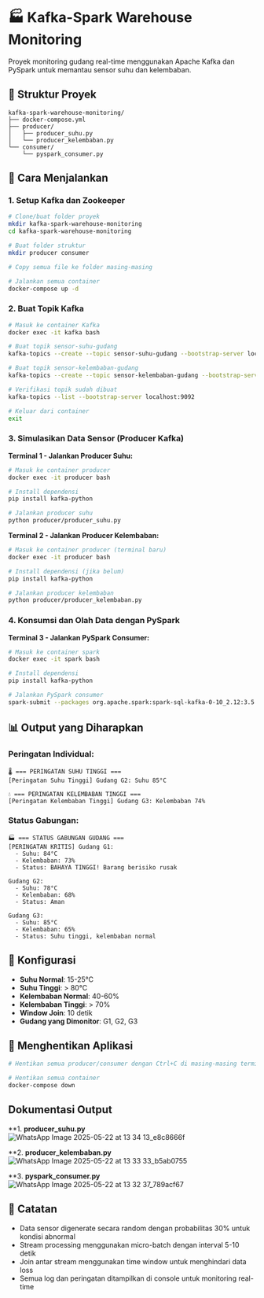 # 🏭 Kafka-Spark Warehouse Monitoring

Proyek monitoring gudang real-time menggunakan Apache Kafka dan PySpark untuk memantau sensor suhu dan kelembaban.

## 📁 Struktur Proyek

```
kafka-spark-warehouse-monitoring/
├── docker-compose.yml
├── producer/
│   ├── producer_suhu.py
│   └── producer_kelembaban.py
└── consumer/
    └── pyspark_consumer.py
```

## 🚀 Cara Menjalankan

### 1. Setup Kafka dan Zookeeper

```bash
# Clone/buat folder proyek
mkdir kafka-spark-warehouse-monitoring
cd kafka-spark-warehouse-monitoring

# Buat folder struktur
mkdir producer consumer

# Copy semua file ke folder masing-masing

# Jalankan semua container
docker-compose up -d
```

### 2. Buat Topik Kafka

```bash
# Masuk ke container Kafka
docker exec -it kafka bash

# Buat topik sensor-suhu-gudang
kafka-topics --create --topic sensor-suhu-gudang --bootstrap-server localhost:9092 --partitions 3 --replication-factor 1

# Buat topik sensor-kelembaban-gudang
kafka-topics --create --topic sensor-kelembaban-gudang --bootstrap-server localhost:9092 --partitions 3 --replication-factor 1

# Verifikasi topik sudah dibuat
kafka-topics --list --bootstrap-server localhost:9092

# Keluar dari container
exit
```

### 3. Simulasikan Data Sensor (Producer Kafka)

**Terminal 1 - Jalankan Producer Suhu:**
```bash
# Masuk ke container producer
docker exec -it producer bash

# Install dependensi
pip install kafka-python

# Jalankan producer suhu
python producer/producer_suhu.py
```

**Terminal 2 - Jalankan Producer Kelembaban:**
```bash
# Masuk ke container producer (terminal baru)
docker exec -it producer bash

# Install dependensi (jika belum)
pip install kafka-python

# Jalankan producer kelembaban
python producer/producer_kelembaban.py
```

### 4. Konsumsi dan Olah Data dengan PySpark

**Terminal 3 - Jalankan PySpark Consumer:**
```bash
# Masuk ke container spark
docker exec -it spark bash

# Install dependensi
pip install kafka-python

# Jalankan PySpark consumer
spark-submit --packages org.apache.spark:spark-sql-kafka-0-10_2.12:3.5.0 consumer/pyspark_consumer.py
```

## 📊 Output yang Diharapkan

### Peringatan Individual:
```
🌡️ === PERINGATAN SUHU TINGGI ===
[Peringatan Suhu Tinggi] Gudang G2: Suhu 85°C

💧 === PERINGATAN KELEMBABAN TINGGI ===
[Peringatan Kelembaban Tinggi] Gudang G3: Kelembaban 74%
```

### Status Gabungan:
```
🏭 === STATUS GABUNGAN GUDANG ===
[PERINGATAN KRITIS] Gudang G1:
  - Suhu: 84°C
  - Kelembaban: 73%
  - Status: BAHAYA TINGGI! Barang berisiko rusak

Gudang G2:
  - Suhu: 78°C
  - Kelembaban: 68%
  - Status: Aman

Gudang G3:
  - Suhu: 85°C
  - Kelembaban: 65%
  - Status: Suhu tinggi, kelembaban normal
```

## 🔧 Konfigurasi

- **Suhu Normal**: 15-25°C
- **Suhu Tinggi**: > 80°C
- **Kelembaban Normal**: 40-60%
- **Kelembaban Tinggi**: > 70%
- **Window Join**: 10 detik
- **Gudang yang Dimonitor**: G1, G2, G3

## 🛑 Menghentikan Aplikasi

```bash
# Hentikan semua producer/consumer dengan Ctrl+C di masing-masing terminal

# Hentikan semua container
docker-compose down
```
## Dokumentasi Output
**1. **producer_suhu.py**
![WhatsApp Image 2025-05-22 at 13 34 13_e8c8666f](https://github.com/user-attachments/assets/986ca075-a096-46c9-ad55-bef1c2166e9a)

**2. **producer_kelembaban.py**
![WhatsApp Image 2025-05-22 at 13 33 33_b5ab0755](https://github.com/user-attachments/assets/11e79640-4aaa-421e-9603-d89f7409d445)

**3. **pyspark_consumer.py**
![WhatsApp Image 2025-05-22 at 13 32 37_789acf67](https://github.com/user-attachments/assets/a67f7b7f-44b1-4816-bb4e-12d5ac4218ed)

## 📝 Catatan

- Data sensor digenerate secara random dengan probabilitas 30% untuk kondisi abnormal
- Stream processing menggunakan micro-batch dengan interval 5-10 detik
- Join antar stream menggunakan time window untuk menghindari data loss
- Semua log dan peringatan ditampilkan di console untuk monitoring real-time
